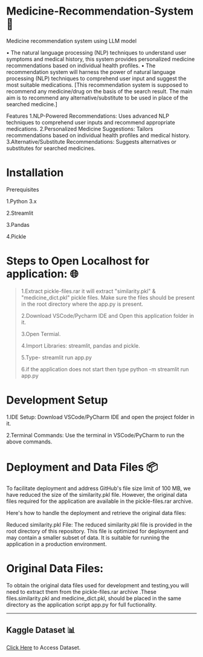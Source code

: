 # Medicine-Recommendation-System 💊

Medicine recommendation system using LLM model

• The natural language processing (NLP) techniques to understand user symptoms and medical history, this system provides personalized medicine recommendations based on individual health profiles. • The recommendation system will harness the power of natural language processing (NLP) techniques to comprehend user input and suggest the most suitable medications. [This recommendation system is supposed to recommend any medicine/drug on the basis of the search result. The main aim is to recommend any alternative/substitute to be used in place of the searched medicine.]

Features
1.NLP-Powered Recommendations: Uses advanced NLP techniques to comprehend user inputs and recommend appropriate medications. 2.Personalized Medicine Suggestions: Tailors recommendations based on individual health profiles and medical history. 3.Alternative/Substitute Recommendations: Suggests alternatives or substitutes for searched medicines.

# Installation
Prerequisites

1.Python 3.x

2.Streamlit

3.Pandas

4.Pickle

# Steps to Open Localhost for application: 🌐
>1.Extract pickle-files.rar it will extract "similarity.pkl" & "medicine_dict.pkl" pickle files. Make sure the files should be present in the root directory where the app.py is present.
>
>2.Download VSCode/Pycharm IDE and Open this application folder in it.
>
>3.Open Termial.
>
>4.Import Libraries: streamlit, pandas and pickle.
>
>5.Type- streamlit run app.py
>
>6.if the application does not start then type python -m streamlit run app.py
# Development Setup
1.IDE Setup: Download VSCode/PyCharm IDE and open the project folder in it.

2.Terminal Commands: Use the terminal in VSCode/PyCharm to run the above commands.

# Deployment and Data Files 📦
To facilitate deployment and address GitHub's file size limit of 100 MB, we have reduced the size of the similarity.pkl file. However, the original data files required for the application are available in the pickle-files.rar archive.

Here's how to handle the deployment and retrieve the original data files:

Reduced similarity.pkl File: The reduced similarity.pkl file is provided in the root directory of this repository. This file is optimized for deployment and may contain a smaller subset of data. It is suitable for running the application in a production environment.

# Original Data Files: 
To obtain the original data files used for development and testing,you will need to extract them from the pickle-files.rar archive .These files.similarity.pkl and medicine_dict.pkl, should be placed in the same directory as the application script app.py for full fuctionality.

---
## Kaggle Dataset 📊
[Click Here](https://www.kaggle.com/code/mpwolke/medicine-recommendation/data "Kaggle Site")  to Access Dataset.


